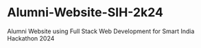 # Alumni-Website-SIH-2k24
Alumni Website using Full Stack Web Development for Smart India Hackathon 2024
